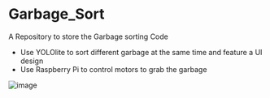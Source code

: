 # Garbage_Sort
A Repository to store the Garbage sorting Code
- Use YOLOlite to sort different garbage at the same time and feature a UI design
- Use Raspberry Pi to control motors to grab the garbage

![image](https://github.com/DavidFeng-8844/Garbage_Sort/assets/110443929/3a317185-103e-4014-8f8f-0f0915e3c668)
